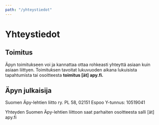 ```yaml
---
path: "/yhteystiedot"
---
```


# Yhteystiedot

## Toimitus

Äpyn toimitukseen voi ja kannattaa ottaa rohkeasti yhteyttä asiaan kuin asiaan liittyen. Toimituksen tavoitat lukuvuoden aikana lukuisista tapahtumista tai osoitteesta **toimitus [ät] apy.fi.**

## Äpyn julkaisija

Suomen Äpy-lehtien liitto ry.
PL 58, 02151 Espoo
Y-tunnus: 10519041

Yhteyden Suomen Äpy-lehtien liittoon saat parhaiten osoitteesta salli [ät] apy.fi

